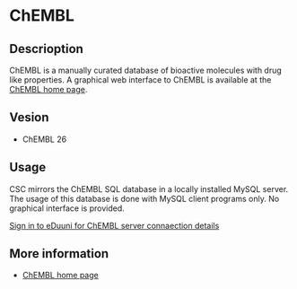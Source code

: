 # ChEMBL

## Descrioption
ChEMBL is a manually curated database of bioactive molecules with drug like properties.
A graphical web interface to ChEMBL is available at the [ChEMBL home page](https://www.ebi.ac.uk/chembl/).


## Vesion

*   ChEMBL 26

## Usage
CSC mirrors the ChEMBL SQL database in a locally installed MySQL server. The usage of this
database is done with MySQL client programs only. No graphical interface is provided.

[Sign in to eDuuni for ChEMBL server connaection details](https://wiki.eduuni.fi/display/cscjemma/Using+ChEMBL+Databases+at+CSC)


## More information
*  [ChEMBL home page](https://www.ebi.ac.uk/chembl/)

